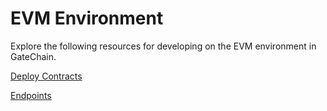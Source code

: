 # EVM Environment
Explore the following resources for developing on the EVM environment in GateChain.


[Deploy Contracts](../smart-contracts.md)



[Endpoints](../../../api/evm.md)

